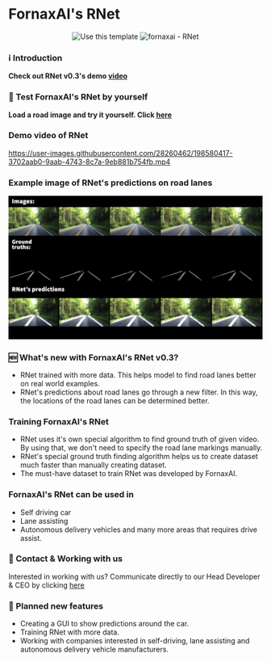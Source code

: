 # FornaxAI's RNet

<div align="center">

![Use this template](https://img.shields.io/badge/NEW-RNet%20v0.3%20is%20available-brightgreen)
![fornaxai - RNet](https://img.shields.io/static/v1?label=fornaxai&message=RNet&color=blue&logo=github)

</div>

### ℹ️ Introduction

**Check out RNet v0.3's demo [video](https://youtu.be/ti--l-MyG3U)**

### 🚗 Test FornaxAI's RNet by yourself
**Load a road image and try it yourself. Click [here](https://huggingface.co/spaces/fornaxai/RNet)**

### Demo video of RNet
https://user-images.githubusercontent.com/28260462/198580417-3702aab0-9aab-4743-8c7a-9eb881b754fb.mp4

### Example image of RNet's predictions on road lanes
![Image of RNet's predictions](https://github.com/FornaxAI/RNet/blob/main/imgs/RNet%20Predictions.jpg)

### 🆕 What's new with FornaxAI's RNet v0.3?
- RNet trained with more data. This helps model to find road lanes better on real world examples.
- RNet's predictions about road lanes go through a new filter. In this way, the locations of the road lanes can be determined better.

### Training FornaxAI's RNet

- RNet uses it's own special algorithm to find ground truth of given video. By using that, we don't need to specify the road lane markings manually.
- RNet's special ground truth finding algorithm helps us to create dataset much faster than manually creating dataset.
- The must-have dataset to train RNet was developed by FornaxAI.

### FornaxAI's RNet can be used in

- Self driving car
- Lane assisting
- Autonomous delivery vehicles and many more areas that requires drive assist.

### 📧 Contact & Working with us

Interested in working with us? Communicate directly to our Head Developer & CEO by clicking [here](https://www.linkedin.com/in/mustafaugurbaskin/)

### 🎯 Planned new features

- Creating a GUI to show predictions around the car.
- Training RNet with more data.
- Working with companies interested in self-driving, lane assisting and autonomous delivery vehicle manufacturers.
